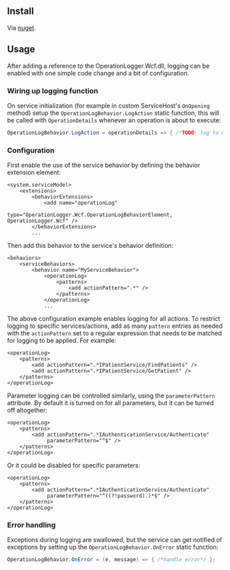 ## Install

Via [nuget](https://www.nuget.org/packages/OperationLogger.Wcf).

## Usage
After adding a reference to the OperationLogger.Wcf.dll, logging can be enabled with one simple code change and a bit of configuration.

### Wiring up logging function
On service initialization (for example in custom ServiceHost's `OnOpening` method) setup the `OperationLogBehavior.LogAction` static function, this will be called with `OperationDetails` whenever an operation is about to execute:

```csharp
OperationLogBehavior.LogAction = operationDetails => { /*TODO: log to db/file/whatever*/ }
```

### Configuration
First enable the use of the service behavior by defining the behavior extension element:

```
<system.serviceModel>
    <extensions>
        <behaviorExtensions>
            <add name="operationLog" 
                 type="OperationLogger.Wcf.OperationLogBehaviorElement, OperationLogger.Wcf" />
        </behaviorExtensions>
        ...
```

Then add this behavior to the service's behavior definition:

```
<behaviors>
    <serviceBehaviors>
        <behavior name="MyServiceBehavior">
            <operationLog>
                <patterns>
                    <add actionPattern=".*" />
                </patterns>
            </operationLog>
            ...
```

The above configuration example enables logging for all actions. To restrict logging to specific services/actions, add as many `pattern` entries as needed with the `actionPattern` set to a regular expression that needs to be matched for logging to be applied. For example:

```
<operationLog>
    <patterns>
        <add actionPattern=".*IPatientService/FindPatients" />
        <add actionPattern=".*IPatientService/GetPatient" />
    </patterns>
</operationLog>
```

Parameter logging can be controlled similarly, using the `parameterPattern` attribute. By default it is turned on for all parameters, but it can be turned off altogether:

```
<operationLog>
    <patterns>
        <add actionPattern=".*IAuthenticationService/Authenticate" 
             parameterPattern="^$" />
    </patterns>
</operationLog>
```

Or it could be disabled for specific parameters:

```
<operationLog>
    <patterns>
        <add actionPattern=".*IAuthenticationService/Authenticate" 
             parameterPattern="^((?!password).)*$" />
    </patterns>
</operationLog>
```

### Error handling
Exceptions during logging are swallowed, but the service can get notified of exceptions by setting up the `OperationLogBehavior.OnError` static function: 

```csharp
OperationLogBehavior.OnError = (e, message) => { /*handle error*/ };
```


